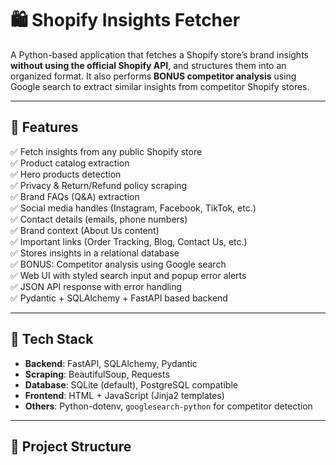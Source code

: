 # 🛍️ Shopify Insights Fetcher

A Python-based application that fetches a Shopify store’s brand insights **without using the official Shopify API**, and structures them into an organized format. It also performs **BONUS competitor analysis** using Google search to extract similar insights from competitor Shopify stores.

---

## 📌 Features

✅ Fetch insights from any public Shopify store  
✅ Product catalog extraction  
✅ Hero products detection  
✅ Privacy & Return/Refund policy scraping  
✅ Brand FAQs (Q&A) extraction  
✅ Social media handles (Instagram, Facebook, TikTok, etc.)  
✅ Contact details (emails, phone numbers)  
✅ Brand context (About Us content)  
✅ Important links (Order Tracking, Blog, Contact Us, etc.)  
✅ Stores insights in a relational database  
✅ BONUS: Competitor analysis using Google search  
✅ Web UI with styled search input and popup error alerts  
✅ JSON API response with error handling  
✅ Pydantic + SQLAlchemy + FastAPI based backend

---

## 🧰 Tech Stack

- **Backend**: FastAPI, SQLAlchemy, Pydantic
- **Scraping**: BeautifulSoup, Requests
- **Database**: SQLite (default), PostgreSQL compatible
- **Frontend**: HTML + JavaScript (Jinja2 templates)
- **Others**: Python-dotenv, `googlesearch-python` for competitor detection

---

## 📂 Project Structure

